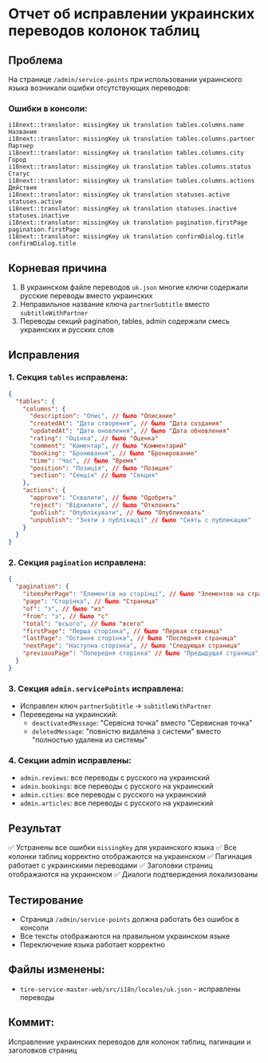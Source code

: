 # Отчет об исправлении украинских переводов колонок таблиц

## Проблема
На странице `/admin/service-points` при использовании украинского языка возникали ошибки отсутствующих переводов:

### Ошибки в консоли:
```
i18next::translator: missingKey uk translation tables.columns.name Название
i18next::translator: missingKey uk translation tables.columns.partner Партнер
i18next::translator: missingKey uk translation tables.columns.city Город
i18next::translator: missingKey uk translation tables.columns.status Статус
i18next::translator: missingKey uk translation tables.columns.actions Действия
i18next::translator: missingKey uk translation statuses.active statuses.active
i18next::translator: missingKey uk translation statuses.inactive statuses.inactive
i18next::translator: missingKey uk translation pagination.firstPage pagination.firstPage
i18next::translator: missingKey uk translation confirmDialog.title confirmDialog.title
```

## Корневая причина
1. В украинском файле переводов `uk.json` многие ключи содержали русские переводы вместо украинских
2. Неправильное название ключа `partnerSubtitle` вместо `subtitleWithPartner`
3. Переводы секций pagination, tables, admin содержали смесь украинских и русских слов

## Исправления

### 1. Секция `tables` исправлена:
```json
{
  "tables": {
    "columns": {
      "description": "Опис", // было "Описание"
      "createdAt": "Дата створення", // было "Дата создания"
      "updatedAt": "Дата оновлення", // было "Дата обновления"
      "rating": "Оцінка", // было "Оценка"
      "comment": "Коментар", // было "Комментарий"
      "booking": "Бронювання", // было "Бронирование"
      "time": "Час", // было "Время"
      "position": "Позиція", // было "Позиция"
      "section": "Секція" // было "Секция"
    },
    "actions": {
      "approve": "Схвалити", // было "Одобрить"
      "reject": "Відхилити", // было "Отклонить"
      "publish": "Опублікувати", // было "Опубликовать"
      "unpublish": "Зняти з публікації" // было "Снять с публикации"
    }
  }
}
```

### 2. Секция `pagination` исправлена:
```json
{
  "pagination": {
    "itemsPerPage": "Елементів на сторінці", // было "Элементов на странице"
    "page": "Сторінка", // было "Страница"
    "of": "з", // было "из"
    "from": "з", // было "с"
    "total": "всього", // было "всего"
    "firstPage": "Перша сторінка", // было "Первая страница"
    "lastPage": "Остання сторінка", // было "Последняя страница"
    "nextPage": "Наступна сторінка", // было "Следующая страница"
    "previousPage": "Попередня сторінка" // было "Предыдущая страница"
  }
}
```

### 3. Секция `admin.servicePoints` исправлена:
- Исправлен ключ `partnerSubtitle` → `subtitleWithPartner`
- Переведены на украинский:
  - `deactivatedMessage`: "Сервісна точка" вместо "Сервисная точка"
  - `deletedMessage`: "повністю видалена з системи" вместо "полностью удалена из системы"

### 4. Секции admin исправлены:
- `admin.reviews`: все переводы с русского на украинский
- `admin.bookings`: все переводы с русского на украинский  
- `admin.cities`: все переводы с русского на украинский
- `admin.articles`: все переводы с русского на украинский

## Результат
✅ Устранены все ошибки `missingKey` для украинского языка
✅ Все колонки таблиц корректно отображаются на украинском
✅ Пагинация работает с украинскими переводами
✅ Заголовки страниц отображаются на украинском
✅ Диалоги подтверждения локализованы

## Тестирование
- Страница `/admin/service-points` должна работать без ошибок в консоли
- Все тексты отображаются на правильном украинском языке
- Переключение языка работает корректно

## Файлы изменены:
- `tire-service-master-web/src/i18n/locales/uk.json` - исправлены переводы

## Коммит:
Исправление украинских переводов для колонок таблиц, пагинации и заголовков страниц 